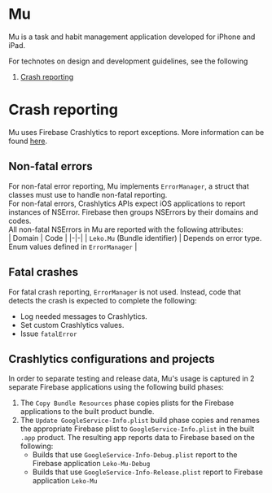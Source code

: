 # Mu
Mu is a task and habit management application developed for iPhone and iPad.

For technotes on design and development guidelines, see the following
1. [Crash reporting](#crash-reporting)

# Crash reporting
Mu uses Firebase Crashlytics to report exceptions. More information can be found [here](https://firebase.google.com/docs/crashlytics/customize-crash-reports).  

## Non-fatal errors
For non-fatal error reporting, Mu implements `ErrorManager`, a struct that classes must use to handle non-fatal reporting.  
For non-fatal errors, Crashlytics APIs expect iOS applications to report instances of NSError. Firebase then groups NSErrors by their domains and codes.  
All non-fatal NSErrors in Mu are reported with the following attributes:  
| Domain | Code |
|-|-|
| `Leko.Mu` (Bundle identifier) | Depends on error type. Enum values defined in `ErrorManager` |

## Fatal crashes
For fatal crash reporting, `ErrorManager` is not used. Instead, code that detects the crash is expected to complete the following:  
* Log needed messages to Crashlytics.
* Set custom Crashlytics values.
* Issue `fatalError`

## Crashlytics configurations and projects
In order to separate testing and release data, Mu's usage is captured in 2 separate Firebase applications using the following build phases:  
1. The `Copy Bundle Resources` phase copies plists for the Firebase applications to the built product bundle.
1. The `Update GoogleService-Info.plist` build phase copies and renames the appropriate Firebase plist to `GoogleService-Info.plist` in the built `.app` product. The resulting app reports data to Firebase based on the following:  
    * Builds that use `GoogleService-Info-Debug.plist` report to the Firebase application `Leko-Mu-Debug`
    * Builds that use `GoogleService-Info-Release.plist` report to Firebase application `Leko-Mu`
